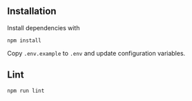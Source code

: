 ## Installation

Install dependencies with

`npm install`

Copy `.env.example` to `.env` and update configuration variables.

## Lint

`npm run lint`